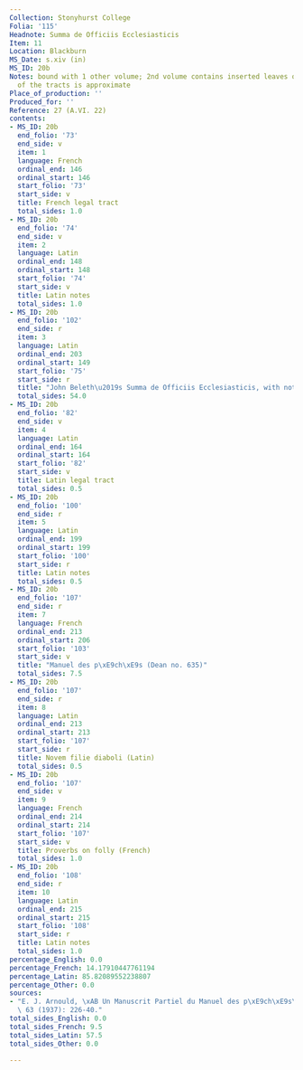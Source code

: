 ```yaml
---
Collection: Stonyhurst College
Folia: '115'
Headnote: Summa de Officiis Ecclesiasticis
Item: 11
Location: Blackburn
MS_Date: s.xiv (in)
MS_ID: 20b
Notes: bound with 1 other volume; 2nd volume contains inserted leaves of notes; range
  of the tracts is approximate
Place_of_production: ''
Produced_for: ''
Reference: 27 (A.VI. 22)
contents:
- MS_ID: 20b
  end_folio: '73'
  end_side: v
  item: 1
  language: French
  ordinal_end: 146
  ordinal_start: 146
  start_folio: '73'
  start_side: v
  title: French legal tract
  total_sides: 1.0
- MS_ID: 20b
  end_folio: '74'
  end_side: v
  item: 2
  language: Latin
  ordinal_end: 148
  ordinal_start: 148
  start_folio: '74'
  start_side: v
  title: Latin notes
  total_sides: 1.0
- MS_ID: 20b
  end_folio: '102'
  end_side: r
  item: 3
  language: Latin
  ordinal_end: 203
  ordinal_start: 149
  start_folio: '75'
  start_side: r
  title: "John Beleth\u2019s Summa de Officiis Ecclesiasticis, with notes"
  total_sides: 54.0
- MS_ID: 20b
  end_folio: '82'
  end_side: v
  item: 4
  language: Latin
  ordinal_end: 164
  ordinal_start: 164
  start_folio: '82'
  start_side: v
  title: Latin legal tract
  total_sides: 0.5
- MS_ID: 20b
  end_folio: '100'
  end_side: r
  item: 5
  language: Latin
  ordinal_end: 199
  ordinal_start: 199
  start_folio: '100'
  start_side: r
  title: Latin notes
  total_sides: 0.5
- MS_ID: 20b
  end_folio: '107'
  end_side: r
  item: 7
  language: French
  ordinal_end: 213
  ordinal_start: 206
  start_folio: '103'
  start_side: v
  title: "Manuel des p\xE9ch\xE9s (Dean no. 635)"
  total_sides: 7.5
- MS_ID: 20b
  end_folio: '107'
  end_side: r
  item: 8
  language: Latin
  ordinal_end: 213
  ordinal_start: 213
  start_folio: '107'
  start_side: r
  title: Novem filie diaboli (Latin)
  total_sides: 0.5
- MS_ID: 20b
  end_folio: '107'
  end_side: v
  item: 9
  language: French
  ordinal_end: 214
  ordinal_start: 214
  start_folio: '107'
  start_side: v
  title: Proverbs on folly (French)
  total_sides: 1.0
- MS_ID: 20b
  end_folio: '108'
  end_side: r
  item: 10
  language: Latin
  ordinal_end: 215
  ordinal_start: 215
  start_folio: '108'
  start_side: r
  title: Latin notes
  total_sides: 1.0
percentage_English: 0.0
percentage_French: 14.17910447761194
percentage_Latin: 85.82089552238807
percentage_Other: 0.0
sources:
- "E. J. Arnould, \xAB Un Manuscrit Partiel du Manuel des p\xE9ch\xE9s\xBB, Romania,\
  \ 63 (1937): 226-40."
total_sides_English: 0.0
total_sides_French: 9.5
total_sides_Latin: 57.5
total_sides_Other: 0.0

---
```

